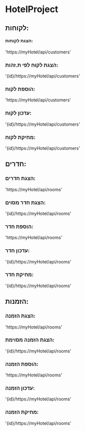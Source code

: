 # HotelProject
## לקוחות:
#### הצגת לקוחות:
'https://myHotel/api/customers'
### הצגת לקוח לפי ת.זהות:
'{id}/https://myHotel/api/customers'
### הוספת לקוח:
'https://myHotel/api/customers'
### עדכון לקוח:
'{id}/https://myHotel/api/customers'
### מחיקת לקוח:
'{id}/https://myHotel/api/customers'

## חדרים:
### הצגת חדרים:
'https://myHotel/api/rooms'
### הצגת חדר מסוים:
'{id}/https://myHotel/api/rooms'
### הוספת חדר:
'https://myHotel/api/rooms'
### עדכון חדר:
'{id}/https://myHotel/api/rooms'
### מחיקת חדר:
'{id}/https://myHotel/api/rooms'


## הזמנות:
### הצגת הזמנה:
'https://myHotel/api/rooms'
### הצגת הזמנה מסוימת:
'{id}/https://myHotel/api/rooms'
### הוספת הזמנה:
'https://myHotel/api/rooms'
### עדכון הזמנה:
'{id}/https://myHotel/api/rooms'
### מחיקת הזמנה:
'{id}/https://myHotel/api/rooms'


